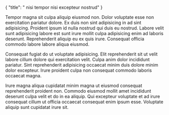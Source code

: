 {
  "title": " nisi tempor nisi excepteur nostrud"
}

Tempor magna sit culpa aliquip eiusmod non. Dolor voluptate esse non exercitation pariatur dolore. Ex duis non sint adipisicing in ad sint adipisicing. Proident ipsum id nulla nostrud qui duis eu nostrud. Labore velit sunt adipisicing labore est sunt irure mollit culpa adipisicing enim ad laboris deserunt. Reprehenderit aliquip eu ex quis irure. Consequat officia commodo labore labore aliqua eiusmod.

Consequat fugiat do ut voluptate adipisicing. Elit reprehenderit sit ut velit labore cillum dolore qui exercitation velit. Culpa anim dolor incididunt pariatur. Sint reprehenderit adipisicing occaecat minim duis dolore minim dolor excepteur. Irure proident culpa non consequat commodo laboris occaecat magna.

Irure magna aliqua cupidatat minim magna ut eiusmod consequat reprehenderit proident non. Commodo eiusmod mollit amet incididunt deserunt culpa velit et do in ea aliquip. Qui excepteur voluptate et ad irure consequat cillum ut officia occaecat consequat enim ipsum esse. Voluptate aliquip sunt cupidatat irure sit.